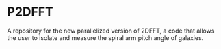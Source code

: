 # P2DFFT
A repository for the new parallelized version of 2DFFT, a code that allows the user to isolate and measure the spiral arm pitch angle of galaxies.
